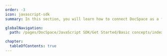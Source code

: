 ```yaml
---
order: -3
icon: javascript-sdk
summary: In this section, you will learn how to connect DocSpace as a frame to your website using api.js. You can embed an entire DocSpace portal, a single room, or a document.

globalNavigation:
  path: /pages/DocSpace/JavaScript SDK/Get Started/Basic concepts/index.md

chapter:
  tableOfContents: true
---
```

